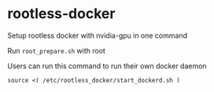 # rootless-docker
Setup rootless docker with nvidia-gpu in one command

Run ```root_prepare.sh``` with root

Users can run this command to run their own docker daemon
```
source <( /etc/rootless_docker/start_dockerd.sh )
```
